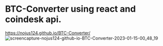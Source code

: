 # BTC-Converter using react and coindesk api.
https://nojus124.github.io/BTC-Converter/
![screencapture-nojus124-github-io-BTC-Converter-2023-01-15-00_48_19](https://user-images.githubusercontent.com/46402646/212500458-398731ed-318a-453f-9b98-0073e0eba200.png)
